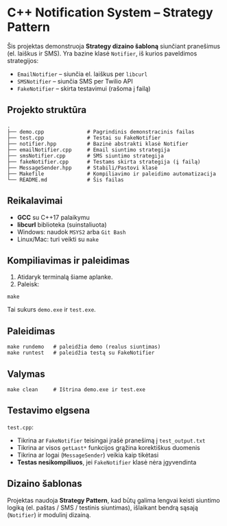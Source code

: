 
# C++ Notification System – Strategy Pattern

Šis projektas demonstruoja **Strategy dizaino šabloną** siunčiant pranešimus (el. laiškus ir SMS). Yra bazine klasė `Notifier`, iš kurios paveldimos strategijos:

- `EmailNotifier` – siunčia el. laiškus per `libcurl`
- `SMSNotifier` – siunčia SMS per Twilio API
- `FakeNotifier` – skirta testavimui (rašoma į failą)

## Projekto struktūra

```
.
├── demo.cpp              # Pagrindinis demonstracinis failas
├── test.cpp              # Testai su FakeNotifier
├── notifier.hpp          # Bazinė abstrakti klasė Notifier
├── emailNotifier.cpp     # Email siuntimo strategija
├── smsNotifier.cpp       # SMS siuntimo strategija
├── fakeNotifier.cpp      # Testams skirta strategija (į failą)
├── MessageSender.hpp     # Stabili/Pastovi klasė
├── Makefile              # Kompiliavimo ir paleidimo automatizacija
└── README.md             # Šis failas
```

## Reikalavimai

- **GCC** su C++17 palaikymu
- **libcurl** biblioteka (suinstaliuota)
- Windows: naudok `MSYS2` arba `Git Bash`
- Linux/Mac: turi veikti su `make`

## Kompiliavimas ir paleidimas

1. Atidaryk terminalą šiame aplanke.
2. Paleisk:

```
make
```

Tai sukurs `demo.exe` ir `test.exe`.

## Paleidimas

```
make rundemo   # paleidžia demo (realus siuntimas)
make runtest   # paleidžia testą su FakeNotifier
```

## Valymas

```
make clean     # Ištrina demo.exe ir test.exe
```

## Testavimo elgsena

`test.cpp`:

- Tikrina ar `FakeNotifier` teisingai įrašė pranešimą į `test_output.txt`
- Tikrina ar visos `getLast*` funkcijos grąžina korektiškus duomenis
- Tikrina ar logai (`MessageSender`) veikia kaip tikėtasi
- **Testas nesikompiliuos**, jei `FakeNotifier` klasė nėra įgyvendinta

## Dizaino šablonas

Projektas naudoja **Strategy Pattern**, kad būtų galima lengvai keisti siuntimo logiką (el. paštas / SMS / testinis siuntimas), išlaikant bendrą sąsają (`Notifier`) ir modulinį dizainą.
